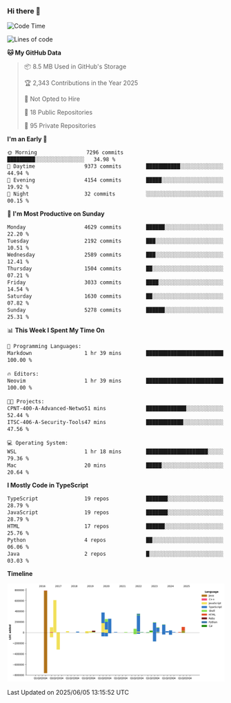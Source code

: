 ### Hi there 👋

<!--
**Clumsy-Coder/Clumsy-Coder** is a ✨ _special_ ✨ repository because its `README.md` (this file) appears on your GitHub profile.

Here are some ideas to get you started:

- 🔭 I’m currently working on ...
- 🌱 I’m currently learning ...
- 👯 I’m looking to collaborate on ...
- 🤔 I’m looking for help with ...
- 💬 Ask me about ...
- 📫 How to reach me: ...
- 😄 Pronouns: ...
- ⚡ Fun fact: ...
-->

<!-- anmol098/waka-readme-stats -->
<!--START_SECTION:waka-->
![Code Time](http://img.shields.io/badge/Code%20Time-1%2C270%20hrs%208%20mins-blue)

![Lines of code](https://img.shields.io/badge/From%20Hello%20World%20I%27ve%20Written-3.6%20million%20lines%20of%20code-blue)

**🐱 My GitHub Data** 

> 📦 8.5 MB Used in GitHub's Storage 
 > 
> 🏆 2,343 Contributions in the Year 2025
 > 
> 🚫 Not Opted to Hire
 > 
> 📜 18 Public Repositories 
 > 
> 🔑 95 Private Repositories 
 > 
**I'm an Early 🐤** 

```text
🌞 Morning                7296 commits        █████████░░░░░░░░░░░░░░░░   34.98 % 
🌆 Daytime                9373 commits        ███████████░░░░░░░░░░░░░░   44.94 % 
🌃 Evening                4154 commits        █████░░░░░░░░░░░░░░░░░░░░   19.92 % 
🌙 Night                  32 commits          ░░░░░░░░░░░░░░░░░░░░░░░░░   00.15 % 
```
📅 **I'm Most Productive on Sunday** 

```text
Monday                   4629 commits        ██████░░░░░░░░░░░░░░░░░░░   22.20 % 
Tuesday                  2192 commits        ███░░░░░░░░░░░░░░░░░░░░░░   10.51 % 
Wednesday                2589 commits        ███░░░░░░░░░░░░░░░░░░░░░░   12.41 % 
Thursday                 1504 commits        ██░░░░░░░░░░░░░░░░░░░░░░░   07.21 % 
Friday                   3033 commits        ████░░░░░░░░░░░░░░░░░░░░░   14.54 % 
Saturday                 1630 commits        ██░░░░░░░░░░░░░░░░░░░░░░░   07.82 % 
Sunday                   5278 commits        ██████░░░░░░░░░░░░░░░░░░░   25.31 % 
```


📊 **This Week I Spent My Time On** 

```text
💬 Programming Languages: 
Markdown                 1 hr 39 mins        █████████████████████████   100.00 % 

🔥 Editors: 
Neovim                   1 hr 39 mins        █████████████████████████   100.00 % 

🐱‍💻 Projects: 
CPNT-400-A-Advanced-Netwo51 mins             █████████████░░░░░░░░░░░░   52.44 % 
ITSC-406-A-Security-Tools47 mins             ████████████░░░░░░░░░░░░░   47.56 % 

💻 Operating System: 
WSL                      1 hr 18 mins        ████████████████████░░░░░   79.36 % 
Mac                      20 mins             █████░░░░░░░░░░░░░░░░░░░░   20.64 % 
```

**I Mostly Code in TypeScript** 

```text
TypeScript               19 repos            ███████░░░░░░░░░░░░░░░░░░   28.79 % 
JavaScript               19 repos            ███████░░░░░░░░░░░░░░░░░░   28.79 % 
HTML                     17 repos            ██████░░░░░░░░░░░░░░░░░░░   25.76 % 
Python                   4 repos             ██░░░░░░░░░░░░░░░░░░░░░░░   06.06 % 
Java                     2 repos             █░░░░░░░░░░░░░░░░░░░░░░░░   03.03 % 
```



**Timeline**

![Lines of Code chart](https://raw.githubusercontent.com/Clumsy-Coder/Clumsy-Coder/main/assets/bar_graph.png)


 Last Updated on 2025/06/05 13:15:52 UTC
<!--END_SECTION:waka-->
